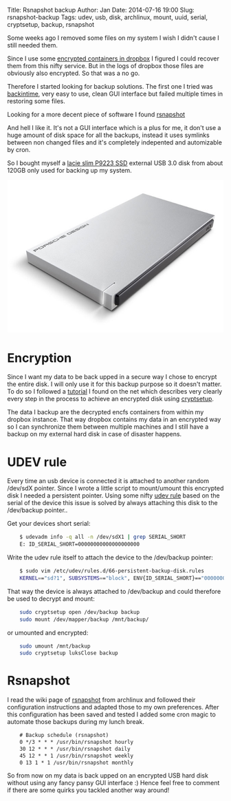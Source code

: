 Title:       Rsnapshot backup
Author:      Jan
Date: 	     2014-07-16 19:00
Slug:	     rsnapshot-backup
Tags: 	     udev, usb, disk, archlinux, mount, uuid, serial, cryptsetup, backup, rsnapshot

Some weeks ago I removed some files on my system I wish I didn't cause I still needed them.

Since I use some [encrypted containers in dropbox](https://visibilityspots.com/dropbox.html) I figured I could recover them from this nifty service. But in the logs of dropbox those files are obviously also encrypted. So that was a no go.

Therefore I started looking for backup solutions. The first one I tried was [backintime](http://backintime.le-web.org/), very easy to use, clean GUI interface but failed multiple times in restoring some files.

Looking for a more decent piece of software I found [rsnapshot](http://rsnapshot.org)

And hell I like it. It's not a GUI interface which is a plus for me, it don't use a huge amount of disk space for all the backups, instead it uses symlinks between non changed files and it's completely indepented and automizable by cron.

So I bought myself a [lacie slim P9223 SSD](https://www.lacie.com/products/product.htm?id=10609) external USB 3.0 disk from about 120GB only used for backing up my system.

![lacie]( ../../images/backup/lacie-p9223-slim.png)

# Encryption

Since I want my data to be back upped in a secure way I chose to encrypt the entire disk. I will only use it for this backup purpose so it doesn't matter.  To do so I followed a [tutorial](http://blog.abhijeetr.com/2012/06/encrypt-partition-luks-cryptsetup-on.html) I found on the net which describes very clearly every step in the process to achieve an encrypted disk using [cryptsetup](https://code.google.com/p/cryptsetup/).

The data I backup are the decrypted encfs containers from within my dropbox instance. That way dropbox contains my data in an encrypted way so I can synchronize them between multiple machines and I still have a backup on my external hard disk in case of disaster happens.

# UDEV rule

Every time an usb device is connected it is attached to another random /dev/sdX pointer. Since I wrote a little script to mount/umount this encrypted disk I needed a persistent pointer. Using some nifty [udev rule](https://bbs.archlinux.org/viewtopic.php?id=134705) based on the serial of the device this issue is solved by always attaching this disk to the /dev/backup pointer..

Get your devices short serial:

```bash
	$ udevadm info -q all -n /dev/sdX1 | grep SERIAL_SHORT
	E: ID_SERIAL_SHORT=00000000000000000000
```

Write the udev rule itself to attach the device to the /dev/backup pointer:
```bash
	$ sudo vim /etc/udev/rules.d/66-persistent-backup-disk.rules
  	KERNEL=="sd?1", SUBSYSTEMS=="block", ENV{ID_SERIAL_SHORT}=="00000000000000000000", SYMLINK+="backup"
```

That way the device is always attached to /dev/backup and could therefore be used to decrypt and mount:

```bash
	sudo cryptsetup open /dev/backup backup
	sudo mount /dev/mapper/backup /mnt/backup/
```
or umounted and encrypted:

```bash
	sudo umount /mnt/backup
	sudo cryptsetup luksClose backup
```
# Rsnapshot

I read the wiki page of [rsnapshot](https://wiki.archlinux.org/index.php/Rsnapshot) from archlinux and followed their configuration instructions and adapted those to my own preferences. After this configuration has been saved and tested I added some cron magic to automate those backups during my lunch break.

```cron
	# Backup schedule (rsnapshot)
	0 */3 * * * /usr/bin/rsnapshot hourly
	30 12 * * * /usr/bin/rsnapshot daily
	45 12 * * 1 /usr/bin/rsnapshot weekly
	0 13 1 * 1 /usr/bin/rsnapshot monthly

```

So from now on my data is back upped on an encrypted USB hard disk without using any fancy pansy GUI interface :) Hence feel free to comment if there are some quirks you tackled another way around!
